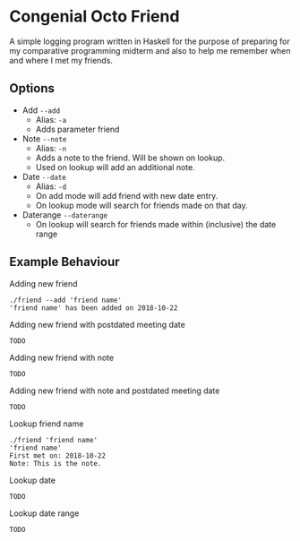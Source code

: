 # Congenial Octo Friend
A simple logging program written in Haskell for the purpose of preparing for my comparative programming midterm and also to help me remember when and where I met my friends.

## Options
* Add `--add`
    * Alias: `-a`
    * Adds parameter friend
* Note `--note`
    * Alias: `-n`
    * Adds a note to the friend. Will be shown on lookup.
    * Used on lookup will add an additional note.
* Date `--date`
    * Alias: `-d`
    * On add mode will add friend with new date entry.
    * On lookup mode will search for friends made on that day.
* Daterange `--daterange`
    * On lookup will search for friends made within (inclusive) the date range
## Example Behaviour
Adding new friend
```
./friend --add 'friend name'
'friend name' has been added on 2018-10-22
```

Adding new friend with postdated meeting date
```
TODO
```

Adding new friend with note
```
TODO
```

Adding new friend with note and postdated meeting date
```
TODO
```

Lookup friend name
```
./friend 'friend name'
'friend name'
First met on: 2018-10-22
Note: This is the note.
```

Lookup date
```
TODO
```
Lookup date range
```
TODO
```
